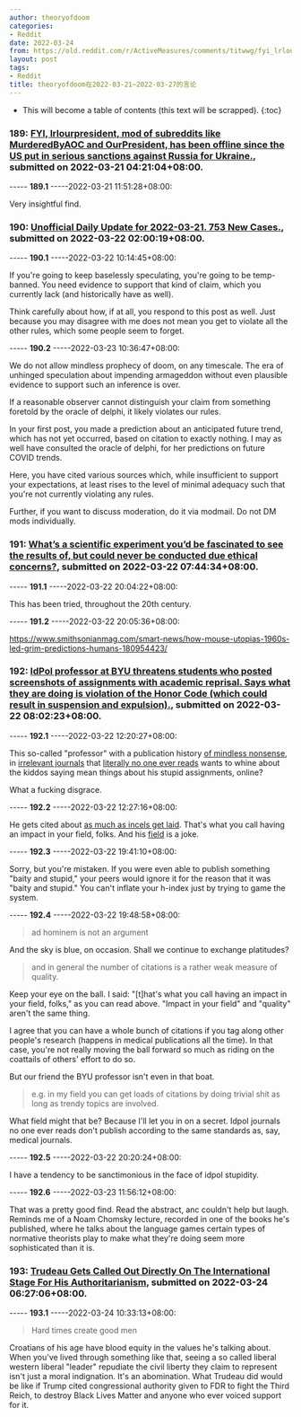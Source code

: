 ```yaml
---
author: theoryofdoom
categories:
- Reddit
date: 2022-03-24
from: https://old.reddit.com/r/ActiveMeasures/comments/titwwg/fyi_lrlourpresident_mod_of_subreddits_like/
layout: post
tags:
- Reddit
title: theoryofdoom在2022-03-21~2022-03-27的言论
---
```


* This will become a table of contents (this text will be scrapped).
{:toc}

### 189: [FYI, lrlourpresident, mod of subreddits like MurderedByAOC and OurPresident, has been offline since the US put in serious sanctions against Russia for Ukraine.](https://old.reddit.com/r/ActiveMeasures/comments/titwwg/fyi_lrlourpresident_mod_of_subreddits_like/), submitted on 2022-03-21 04:21:04+08:00.

----- __189.1__ -----2022-03-21 11:51:28+08:00:

Very insightful find.

### 190: [Unofficial Daily Update for 2022-03-21. 753 New Cases.](https://old.reddit.com/r/CoronavirusIllinois/comments/tjhtbr/unofficial_daily_update_for_20220321_753_new_cases/), submitted on 2022-03-22 02:00:19+08:00.

----- __190.1__ -----2022-03-22 10:14:45+08:00:

If you're going to keep baselessly speculating, you're going to be temp-banned.  You need evidence to support that kind of claim, which you currently lack (and historically have as well).  

Think carefully about how, if at all, you respond to this post as well.  Just because you may disagree with me does not mean you get to violate all the other rules, which some people seem to forget.

----- __190.2__ -----2022-03-23 10:36:47+08:00:

We do not allow mindless prophecy of doom, on any timescale.  The era of unhinged speculation about impending armageddon without even plausible evidence to support such an inference is over.  

If a reasonable observer cannot distinguish your claim from something foretold by the oracle of delphi, it likely violates our rules.  

In your first post, you made a prediction about an anticipated future trend, which has not yet occurred, based on citation to exactly nothing.  I may as well have consulted the oracle of delphi, for her predictions on future COVID trends. 

Here, you have cited various sources which, while insufficient to support your expectations, at least rises to the level of minimal adequacy such that you're not currently violating any rules.

Further, if you want to discuss moderation, do it via modmail.  Do not DM mods individually.

### 191: [What’s a scientific experiment you’d be fascinated to see the results of, but could never be conducted due ethical concerns?](https://old.reddit.com/r/AskReddit/comments/tjphd9/whats_a_scientific_experiment_youd_be_fascinated/), submitted on 2022-03-22 07:44:34+08:00.

----- __191.1__ -----2022-03-22 20:04:22+08:00:

This has been tried, throughout the 20th century.

----- __191.2__ -----2022-03-22 20:05:36+08:00:

https://www.smithsonianmag.com/smart-news/how-mouse-utopias-1960s-led-grim-predictions-humans-180954423/

### 192: [IdPol professor at BYU threatens students who posted screenshots of assignments with academic reprisal. Says what they are doing is violation of the Honor Code (which could result in suspension and expulsion).](https://old.reddit.com/r/stupidpol/comments/tjpug6/idpol_professor_at_byu_threatens_students_who/), submitted on 2022-03-22 08:02:23+08:00.

----- __192.1__ -----2022-03-22 12:20:27+08:00:

This so-called "professor" with a publication history [of mindless nonsense](https://byu.academia.edu/EricRuizBybee), in [irrelevant journals](https://www.tandfonline.com/doi/abs/10.1080/15348458.2019.1671195?journalCode=hlie20) that [literally no one ever reads](https://www.tandfonline.com/action/journalInformation?show=journalMetrics&journalCode=hlie20) wants to whine about the kiddos saying mean things about his stupid assignments, online?

What a fucking disgrace.

----- __192.2__ -----2022-03-22 12:27:16+08:00:

He gets cited about [as much as incels get laid](https://scholar.google.com/citations?user=tdEel6sAAAAJ).  That's what you call having an impact in your field, folks.  And his [field](https://education.byu.edu/directory/view/bybee-eric) is a joke.

----- __192.3__ -----2022-03-22 19:41:10+08:00:

Sorry, but you're mistaken.  If you were even able to publish something "baity and stupid," your peers would ignore it for the reason that it was "baity and stupid."  You can't inflate your h-index just by trying to game the system.

----- __192.4__ -----2022-03-22 19:48:58+08:00:

> ad hominem is not an argument

And the sky is blue, on occasion.  Shall we continue to exchange platitudes? 

> and in general the number of citations is a rather weak measure of quality. 

Keep your eye on the ball.  I said: "[t]hat's what you call having an impact in your field, folks," as you can read above.  "Impact in your field" and "quality" aren't the same thing.  

I agree that you can have a whole bunch of citations if you tag along other people's research (happens in medical publications all the time).  In that case, you're not really moving the ball forward so much as riding on the coattails of others' effort to do so.  

But our friend the BYU professor isn't even in that boat.  

> e.g. in my field you can get loads of citations by doing trivial shit as long as trendy topics are involved.

What field might that be?  Because I'll let you in on a secret.  Idpol journals no one ever reads don't publish according to the same standards as, say, medical journals.

----- __192.5__ -----2022-03-22 20:20:24+08:00:

I have a tendency to be sanctimonious in the face of idpol stupidity.

----- __192.6__ -----2022-03-23 11:56:12+08:00:

That was a pretty good find.  Read the abstract, anc couldn't help but laugh.  Reminds me of a Noam Chomsky lecture, recorded in one of the books he's published, where he talks about the language games certain types of normative theorists play to make what they're doing seem more sophisticated than it is.

### 193: [Trudeau Gets Called Out Directly On The International Stage For His Authoritarianism](https://old.reddit.com/r/walkaway/comments/tliwnf/trudeau_gets_called_out_directly_on_the/), submitted on 2022-03-24 06:27:06+08:00.

----- __193.1__ -----2022-03-24 10:33:13+08:00:

> Hard times create good men

Croatians of his age have blood equity in the values he's talking about.  When you've lived through something like that, seeing a so called liberal western liberal "leader" repudiate the civil liberty they claim to represent isn't just a moral indignation.  It's an abomination.  What Trudeau did would be like if Trump cited congressional authority given to FDR to fight the Third Reich, to destroy Black Lives Matter and anyone who ever voiced support for it.

